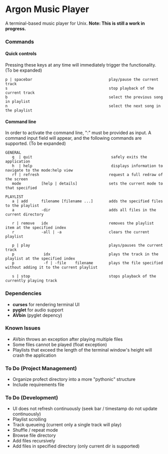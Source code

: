 # Argon Music Player

A terminal-based music player for Unix.
**Note: This is still a work in progress.**

### Commands
#### Quick controls
Pressing these keys at any time will immediately trigger the functionality.
(To be expanded)
```
p | spacebar                                  play/pause the current track
s                                             stop playback of the current track
b                                             select the previous song in playlist
n                                             select the next song in the playlist
```

#### Command line
In order to activate the command line, ":" must be provided as input. A command input field will appear, and the following commands are supported.
(To be expanded)
```
GENERAL
   q  | quit                                   safely exits the application
   h  | help                                   displays information to navigate to the mode:help view
   rf | refresh                               request a full redraw of the screen
   mode         [help | details]              sets the current mode to that specified
   
PLAYLIST
   a | add      filename [filename ...]       adds the specified files to the playlist
   a            -dir                          adds all files in the current directory

   r | remove   idx                           removes the playlist item at the specified index
   r            -all | -a                     clears the current playlist
   
   p | play                                   plays/pauses the current track
   p             idx                          plays the track in the playlist at the specified index
   p             -f | -file    filename       plays the file specified without adding it to the current playlist

   s | stop                                   stops playback of the currently playing track
```

### Dependencies
* **curses** for rendering terminal UI
* **pyglet** for audio support
* **AVbin** (pyglet depency)

### Known Issues
* AVbin throws an exception after playing multiple files
* Some files cannot be played (float exception)
* Playlists that exceed the length of the terminal window's height will crash the application

### To Do (Project Management)
* Organize profect directory into a more "pythonic" structure
* Include requirements file

### To Do (Development)
* UI does not refresh continuously (seek bar / timestamp do not update continuously)
* Playlist scrolling
* Track queueing (current only a single track will play)
* Shuffle / repeat mode
* Browse file directory
* Add files recursively
* Add files in specified directory (only current dir is supported)
